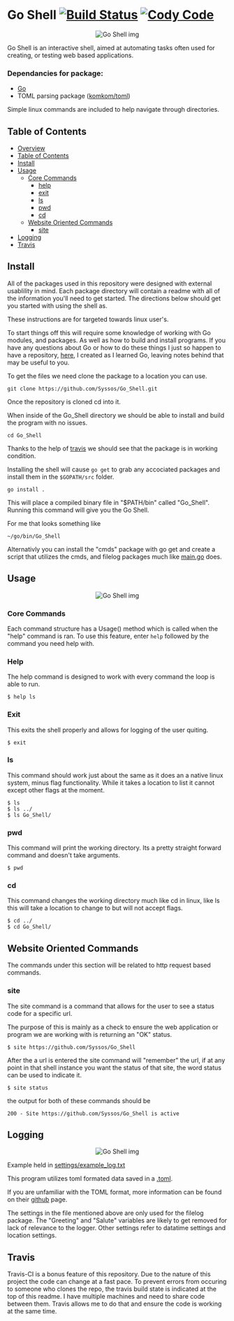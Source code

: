 # Go Shell [![Build Status](https://travis-ci.com/Syssos/Go_Shell.svg?branch=main)](https://travis-ci.com/github/Syssos/Go_Shell)  [![Cody Code](https://syssos.app/static/images/index/cody_code.svg)](https://syssos.app)

<p align="center">
  <img src="https://raw.githubusercontent.com/Syssos/Go_Shell/main/settings/images/Go_Shell.png" alt="Go Shell img"/>
</p>

Go Shell is an interactive shell, aimed at automating tasks often used for creating, or testing web based applications. 

### Dependancies for package:
- [Go](https://golang.org/)
- TOML parsing package ([komkom/toml](https://github.com/komkom/toml))

Simple linux commands are included to help navigate through directories.

## Table of Contents
- [Overview](#go-shell)
- [Table of Contents](#table-of-contents)
- [Install](#install)
- [Usage](#usage)
  * [Core Commands](#core-commands)
    - [help](#help)
    - [exit](#exit)
    - [ls](#ls)
    - [pwd](#pwd)
    - [cd](#cd)
  * [Website Oriented Commands](#website-oriented-commands)
    - [site](#site)
- [Logging](#logging)
- [Travis](#travis)

## Install

All of the packages used in this repository were designed with external usablility in mind. Each package directory will contain a readme with all of the information you'll need to get started. The directions below should get you started with using the shell as.

These instructions are for targeted towards linux user's.

To start things off this will require some knowledge of working with Go modules, and packages. As well as how to build and install programs. If you have any questions about Go or how to do these things I just so happen to have a repository, [here](https://github.com/Syssos/Learning_Go), I created as I learned Go, leaving notes behind that may be useful to you.

To get the files we need clone the package to a location you can use.

``` 
git clone https://github.com/Syssos/Go_Shell.git
```
Once the repository is cloned cd into it. 

When inside of the Go_Shell directory we should be able to install and build the program with no issues.
```
cd Go_Shell
```
Thanks to the help of [travis](#travis) we should see that the package is in working condition. 

Installing the shell will cause ```go get``` to grab any accociated packages and install them in the ```$GOPATH/src``` folder.

```
go install .
```

This will place a compiled binary file in "$PATH/bin" called "Go_Shell". Running this command will give you the Go Shell.

For me that looks something like
```
~/go/bin/Go_Shell
```
Alternativly you can install the "cmds" package with go get and create a script that utilizes the cmds, and filelog packages much like [main.go](https://github.com/Syssos/Go_Shell/blob/main/main.go) does.

## Usage
<p align="center">
  <img src="https://raw.githubusercontent.com/Syssos/Go_Shell/main/settings/images/Shell.PNG" alt="Go Shell img"/>
</p>

### Core Commands

Each command structure has a Usage() method which is called when the "help" command is ran. To use this feature, enter ```help``` followed by the command you need help with.

### Help
The help command is designed to work with every command the loop is able to run.

```
$ help ls
```

### Exit
This exits the shell properly and allows for logging of the user quiting.

```
$ exit
```
### ls
This command should work just about the same as it does an a native linux system, minus flag functionality. While it takes a location to list it cannot except other flags at the moment.

```
$ ls
$ ls ../
$ ls Go_Shell/
```
### pwd
This command will print the working directory. Its a pretty straight forward command and doesn't take arguments.

```
$ pwd
```
### cd
This command changes the working directory much like cd in linux, like ls this will take a location to change to but will not accept flags.

```
$ cd ../
$ cd Go_Shell/
```

## Website Oriented Commands

The commands under this section will be related to http request based commands.

### site

The site command is a command that allows for the user to see a status code for a specific url. 

The purpose of this is mainly as a check to ensure the web application or program we are working with is returning an "OK" status.

```
$ site https://github.com/Syssos/Go_Shell
```

After the a url is entered the site command will "remember" the url, if at any point in that shell instance you want the status of that site, the word status can be used to indicate it.

```
$ site status
```
the output for both of these commands should be

```
200 - Site https://github.com/Syssos/Go_Shell is active
```


## Logging
<p align="center">
  <img src="https://raw.githubusercontent.com/Syssos/Go_Shell/main/settings/images/Error_Log_Example.PNG" alt="Go Shell img"/>
</p>

Example held in [settings/example_log.txt](https://github.com/Syssos/Go_Shell/blob/main/settings/example_log.txt)

This program utilizes toml formated data saved in a [.toml](https://github.com/Syssos/Go_Shell/blob/main/settings/cmds.toml).

If you are unfamiliar with the TOML format, more information can be found on their [github](https://github.com/toml-lang/toml) page.

The settings in the file mentioned above are only used for the filelog package. The "Greeting" and "Salute" variables are likely to get removed for lack of relevance to the logger. Other settings refer to datatime settings and location settings.


## Travis

Travis-CI is a bonus feature of this repository. Due to the nature of this project the code can change at a fast pace. To prevent errors from occuring to someone who clones the repo, the travis build state is indicated at the top of this readme. I have multiple machines and need to share code between them. Travis allows me to do that and ensure the code is working at the same time.
